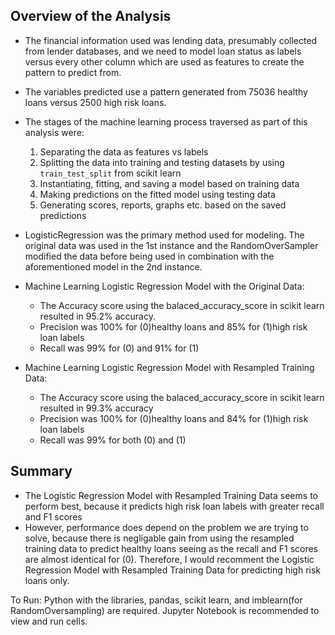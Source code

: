 
## Overview of the Analysis

* The financial information used was lending data, presumably collected from lender databases, and we need to model loan status as labels versus every other column which are used as features to create the pattern to predict from.
* The variables predicted use a pattern generated from 75036 healthy loans versus 2500 high risk loans.
* The stages of the machine learning process traversed as part of this analysis were:
  1. Separating the data as features vs labels
  2. Splitting the data into training and testing datasets by using `train_test_split` from scikit learn
  3. Instantiating, fitting, and saving a model based on training data
  4. Making predictions on the fitted model using testing data
  5. Generating scores, reports, graphs etc. based on the saved predictions
* LogisticRegression was the primary method used for modeling. The original data was used in the 1st instance and the RandomOverSampler modified the data before being used in combination with the aforementioned model in the 2nd instance.

* Machine Learning Logistic Regression Model with the Original Data:
  * The Accuracy score using the balaced_accuracy_score in scikit learn resulted in 95.2% accuracy. 
  * Precision was 100% for (0)healthy loans and 85% for (1)high risk loan labels
  * Recall was 99% for (0) and 91% for (1)


* Machine Learning Logistic Regression Model with Resampled Training Data:
  * The Accuracy score using the balaced_accuracy_score in scikit learn resulted in 99.3% accuracy 
  * Precision was 100% for (0)healthy loans and 84% for (1)high risk loan labels 
  * Recall was 99% for both (0) and (1)
 ## Summary

* The Logistic Regression Model with Resampled Training Data seems to perform best, because it predicts high risk loan labels with greater recall and F1 scores
* However, performance does depend on the problem we are trying to solve, because there is negligable gain from using the resampled training data to predict healthy loans seeing as the recall and F1 scores are almost identical for (0).
Therefore, I would recomment the Logistic Regression Model with Resampled Training Data for predicting high risk loans only.

To Run: Python with the libraries, pandas, scikit learn, and imblearn(for RandomOversampling) are required. Jupyter Notebook is recommended to view and run cells.
